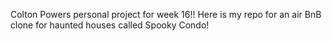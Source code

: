 Colton Powers personal project for week 16!! 
  Here is my repo for an air BnB clone for haunted houses called Spooky Condo!
